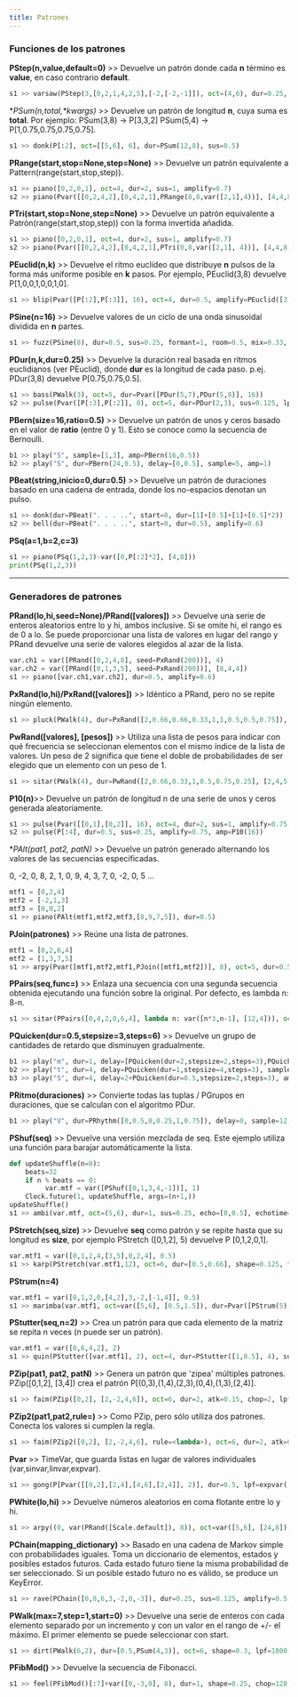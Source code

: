 ```yaml
---
title: Patrones
---
```



### Funciones de los patrones

**PStep(n,value,default=0)** >> Devuelve un patrón donde cada **n** término es **value**, en caso contrario **default**.
```python
s1 >> varsaw(PStep(3,[0,2,1,4,2,5],[-2,[-2,-1]]), oct=(4,6), dur=0.25, sus=0.125, lpf=linvar([200,4000], 8))
```

**PSum(n,total,\**kwargs)** >> Devuelve un patrón de longitud **n**, cuya suma es **total**. Por ejemplo: PSum(3,8) -> P[3,3,2] PSum(5,4) -> P[1,0.75,0.75,0.75,0.75].
```python
s1 >> donk(P[:2], oct=[[5,6], 6], dur=PSum(12,8), sus=0.5)
```

**PRange(start,stop=None,step=None)** >> Devuelve un patrón equivalente a Pattern(range(start,stop,step)).
```python
s1 >> piano([0,2,0,1], oct=4, dur=2, sus=1, amplify=0.7)
s2 >> piano(Pvar([[0,2,4,2],[0,4,2,1],PRange(0,8,var([2,1],4))], [4,4,8]), dur=Pvar([0.5,PDur([3,5],8)], [1,3]))
```

**PTri(start,stop=None,step=None)** >> Devuelve un patrón equivalente a Patrón(range(start,stop,step)) con la forma invertida añadida.
```python
s1 >> piano([0,2,0,1], oct=4, dur=2, sus=1, amplify=0.7)
s2 >> piano(Pvar([[0,2,4,2],[0,4,2,1],PTri(0,8,var([2,1], 4))], [4,4,8]), dur=Pvar([0.5,PDur([3,5], 8)],[1,3]))
```

**PEuclid(n,k)** >> Devuelve el ritmo euclídeo que distribuye **n** pulsos de la forma más uniforme posible en **k** pasos. Por ejemplo, PEuclid(3,8) devuelve P[1,0,0,1,0,0,1,0].
```python
s1 >> blip(Pvar([P[:2],P[:3]], 16), oct=4, dur=0.5, amplify=PEuclid([3,5,5,3],[7,8]))
```

**PSine(n=16)** >> Devuelve valores de un ciclo de una onda sinusoidal dividida en **n** partes.
```python
s1 >> fuzz(PSine(8), dur=0.5, sus=0.25, formant=1, room=0.5, mix=0.33, pan=PSine(32))
```

**PDur(n,k,dur=0.25)** >> Devuelve la duración real basada en ritmos euclidianos (ver PEuclid), donde **dur** es la longitud de cada paso. p.ej. PDur(3,8) devuelve P[0.75,0.75,0.5].
```python
s1 >> bass(PWalk(3), oct=5, dur=Pvar([PDur(5,7),PDur(5,8)], 16))
s2 >> pulse(Pvar([P[:3],P[:2]], 8), oct=5, dur=PDur(2,3), sus=0.125, lpf=expvar([400,4000], 16), lpr=0.75, amp=P10(16))
```

**PBern(size=16,ratio=0.5)** >> Devuelve un patrón de unos y ceros basado en el valor de **ratio** (entre 0 y 1). Esto se conoce como la secuencia de Bernoulli.
```python
b1 >> play("S", sample=[1,3], amp=PBern(16,0.5))
b2 >> play("S", dur=PBern(24,0.5), delay=[0,0.5], sample=5, amp=1)
```

**PBeat(string,inicio=0,dur=0.5)** >> Devuelve un patrón de duraciones basado en una cadena de entrada, donde los no-espacios denotan un pulso.
```python
s1 >> donk(dur=PBeat(". . . ..", start=0, dur=[1]+[0.5]+[1]+[0.5]*2))
s2 >> bell(dur=PBeat(". . . ..", start=0, dur=0.5), amplify=0.6)
```

**PSq(a=1,b=2,c=3)**
```python
s1 >> piano(PSq(1,2,3)-var([0,P[:2]*2], [4,8]))
print(PSq(1,2,3))
```


---
### Generadores de patrones


**PRand(lo,hi,seed=None)/PRand([valores])** >> Devuelve una serie de enteros aleatorios entre lo y hi, ambos inclusive. Si se omite hi, el rango es de 0 a lo. Se puede proporcionar una lista de valores en lugar del rango y PRand devuelve una serie de valores elegidos al azar de la lista.
```python
var.ch1 = var([PRand([0,2,4,8], seed=PxRand(200))], 4)
var.ch2 = var([PRand([0,1,3,5], seed=PxRand(200))], [8,4,4])
s1 >> piano([var.ch1,var.ch2], dur=0.5, amplify=0.6)
```

**PxRand(lo,hi)/PxRand([valores])** >> Idéntico a PRand, pero no se repite ningún elemento.
```python
s1 >> pluck(PWalk(4), dur=PxRand([2,0.66,0.66,0.33,1,1,0.5,0.5,0.75]), oct=6, formant=3, tremolo=3, room=0.6, mix=0.3, amplify=0.65)
```

**PwRand([valores], [pesos])** >> Utiliza una lista de pesos para indicar con qué frecuencia se seleccionan elementos con el mismo índice de la lista de valores.
Un peso de 2 significa que tiene el doble de probabilidades de ser elegido que un elemento con un peso de 1.
```python
s1 >> sitar(PWalk(4), dur=PwRand([2,0.66,0.33,1,0.5,0.75,0.25], [2,4,5,3,7,6,1]), oct=PwRand([6,6,7,5], [4,3,2,1]), room=0.6, mix=0.5, amplify=0.65)
```

**P10(n)**>> Devuelve un patrón de longitud n de una serie de unos y ceros generada aleatoriamente.
```python
s1 >> pulse(Pvar([[0,1],[0,2]], 16), oct=4, dur=2, sus=1, amplify=0.75)
s2 >> pulse(P[:4], dur=0.5, sus=0.25, amplify=0.75, amp=P10(16))
```

**PAlt(pat1, pat2, *patN)** >> Devuelve un patrón generado alternando los valores de las secuencias especificadas.

0, -2, 0, 8, 2, 1, 0, 9, 4, 3, 7, 0, -2, 0, 5 ...
```python
mtf1 = [0,2,4]
mtf2 = [-2,1,3]
mtf3 = [0,0,2]
s1 >> piano(PAlt(mtf1,mtf2,mtf3,[8,9,7,5]), dur=0.5)
```

**PJoin(patrones)** >> Reúne una lista de patrones.
```python
mtf1 = [0,2,6,4]
mtf2 = [1,3,7,5]
s1 >> arpy(Pvar([mtf1,mtf2,mtf1,PJoin([mtf1,mtf2])], 8), oct=5, dur=0.5, formant=3, room=0.5, mix=0.3)
```

**PPairs(seq,func=<lambda>)** >> Enlaza una secuencia con una segunda secuencia obtenida ejecutando una función sobre la original. Por defecto, es lambda n: 8-n.
```python
s1 >> sitar(PPairs([0,4,2,0,6,4], lambda n: var([n*3,n-1], [12,4])), oct=4, dur=0.5, amplify=0.4)
```

**PQuicken(dur=0.5,stepsize=3,steps=6)** >> Devuelve un grupo de cantidades de retardo que disminuyen gradualmente.
```python
b1 >> play("m", dur=1, delay=[PQuicken(dur=2,stepsize=2,steps=3),PQuicken(dur=2,stepsize=2,steps=6)], sus=0.125, amplify=0.4)
b2 >> play("t", dur=4, delay=PQuicken(dur=1,stepsize=4,steps=3), sample=2, amplify=0.6)
b3 >> play("S", dur=4, delay=2+PQuicken(dur=0.5,stepsize=2,steps=3), amplify=0.65)
```

**PRitmo(duraciones)** >> Convierte todas las tuplas / PGrupos en duraciones, que se calculan con el algoritmo PDur.
```python
b1 >> play("V", dur=PRhythm([0,0.5,0,0.25,1,0.75]), delay=0, sample=12, amplify=0.65)
```

**PShuf(seq)** >> Devuelve una versión mezclada de seq. Este ejemplo utiliza una función para barajar automáticamente la lista.
```python
def updateShuffle(n=0):
    beats=32
    if n % beats == 0:
         var.mtf = var([PShuf([0,1,3,4,-1])], 1)
    Clock.future(1, updateShuffle, args=(n+1,))
updateShuffle()
s1 >> ambi(var.mtf, oct=(5,6), dur=1, sus=0.25, echo=[0,0.5], echotime=2, room=0.66, mix=0.3, amplify=0.5)
```

**PStretch(seq,size)** >> Devuelve **seq** como patrón y se repite hasta que su longitud es **size**, por ejemplo PStretch ([0,1,2], 5) devuelve P [0,1,2,0,1].
```python
var.mtf1 = var([0,1,2,4,[3,5],0,2,4], 0.5)
s1 >> karp(PStretch(var.mtf1,12), oct=6, dur=[0.5,0.66], shape=0.125, formant=0, rate=0.125, amplify=0.66)
```

**PStrum(n=4)**
```python
var.mtf1 = var([0,1,2,0,[4,2],3,-2,[-1,4]], 0.5)
s1 >> marimba(var.mtf1, oct=var([5,6], [0.5,1.5]), dur=Pvar([PStrum(5),PStrum(2)], 16), shape=0.25, room=0.5, mix=0.5, amplify=1)
```

**PStutter(seq,n=2)** >> Crea un patrón para que cada elemento de la matriz se repita n veces (n puede ser un patrón).
```python
var.mtf1 = var([0,6,4,2], 2)
s1 >> quin(PStutter([var.mtf1], 2), oct=4, dur=PStutter([1,0.5], 4), sus=0.25, amplify=0.65)
```

**PZip(pat1, pat2, patN)** >> Genera un patrón que 'zipea' múltiples patrones. PZip([0,1,2], [3,4]) crea el patrón P[(0,3),(1,4),(2,3),(0,4),(1,3),(2,4)].
```python
s1 >> faim(PZip([0,2], [2,-2,4,6]), oct=6, dur=2, atk=0.15, chop=2, lpf=1800, vib=2, amplify=0.5)
```

**PZip2(pat1,pat2,rule=<lambda>)** >> Como PZip, pero sólo utiliza dos patrones. Conecta los valores si cumplen la regla.
```python
s1 >> faim(PZip2([0,2], [2,-2,4,6], rule=<lambda>), oct=6, dur=2, atk=0.15, chop=2, lpf=1800, vib=2, amplify=0.5)
```

**Pvar** >> TimeVar, que guarda listas en lugar de valores individuales (var,sinvar,linvar,expvar).
```python
s1 >> gong(P[Pvar([[0,2],[2,4],[4,6],[2,4]], 2)], dur=0.5, lpf=expvar([800,8000], [4,0]), pan=sinvar([-0.65,0.65], 8), amplify=0.75)
```

**PWhite(lo,hi)** >> Devuelve números aleatorios en coma flotante entre lo y hi.
```python
s1 >> arpy((0, var(PRand([Scale.default]), 8)), oct=var([5,6], [24,8]), dur=PDur(5,8), room=0.5, mix=sinvar(0.3,0.75), pan=PWhite(-1,1), amplify=0.65)
```

**PChain(mapping_dictionary)** >> Basado en una cadena de Markov simple con probabilidades iguales. Toma un diccionario de elementos, estados y posibles estados futuros. Cada estado futuro tiene la misma probabilidad de ser seleccionado. Si un posible estado futuro no es válido, se produce un KeyError.
```python
s1 >> rave(PChain([0,8,6,3,-2,0,-3]), dur=0.25, sus=0.125, amplify=0.5)
```

**PWalk(max=7,step=1,start=0)** >> Devuelve una serie de enteros con cada elemento separado por un incremento y con un valor en el rango de +/- el máximo. El primer elemento se puede seleccionar con start.
```python
s1 >> dirt(PWalk(6,2), dur=[0.5,PSum(4,3)], oct=6, shape=0.3, lpf=1800, pan=(-0.65,0.65), amplify=0.25)
```

**PFibMod()** >> Devuelve la secuencia de Fibonacci.
```python
s1 >> feel(PFibMod()[:7]+var([0,-3,0], 8), dur=1, shape=0.25, chop=128, room=0.75, mix=0.5)

```